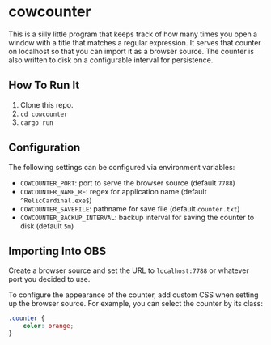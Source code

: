 # cowcounter

This is a silly little program that keeps track of how many times you open a
window with a title that matches a regular expression. It serves that counter on
localhost so that you can import it as a browser source. The counter is also
written to disk on a configurable interval for persistence.

## How To Run It

1. Clone this repo.
2. `cd cowcounter`
3. `cargo run`

## Configuration

The following settings can be configured via environment variables:

- `COWCOUNTER_PORT`: port to serve the browser source (default `7788`)
- `COWCOUNTER_NAME_RE`: regex for application name (default `^RelicCardinal.exe$`)
- `COWCOUNTER_SAVEFILE`: pathname for save file (default `counter.txt`)
- `COWCOUNTER_BACKUP_INTERVAL`: backup interval for saving the counter to disk (default `5m`)

## Importing Into OBS

Create a browser source and set the URL to `localhost:7788` or whatever port you decided to use.

To configure the appearance of the counter, add custom CSS when setting up the browser source. For example, you can select the counter by its class:

```css
.counter {
    color: orange;
}
```